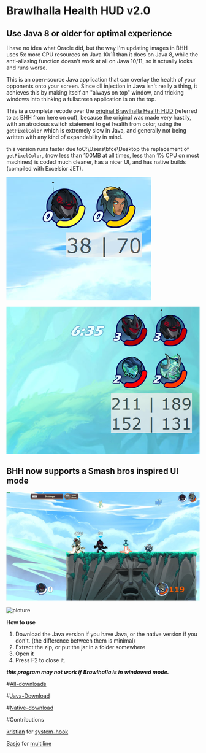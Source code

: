 # Brawlhalla Health HUD v2.0

## Use Java 8 or older for optimal experience

I have no idea what Oracle did, but the way I'm updating images in BHH uses 5x more CPU resources on Java 10/11 than it does on Java 8, while the anti-aliasing function doesn't work at all on Java 10/11, so it actually looks and runs worse.

This is an open-source Java application that can overlay the health of your opponents onto your screen. Since dll injection in Java isn't really a thing, it achieves this by making itself an "always on top" window, and tricking windows into thinking a fullscreen application is on the top.

This ia a complete recode over the [original Brawlhalla Health HUD](https://bitbucket.org/BFCEHF/brawlhalla-health-hud/src/master/) (referred to as BHH from here on out), because the original was made very hastily, with an atrocious switch statement to get health from color, using the `getPixelColor` which is extremely slow in Java, and generally not being written with any kind of expandability in mind.

this version runs faster due toC:\Users\bfce\Desktop the replacement of `getPixelColor`, (now less than 100MB at all times, less than 1% CPU on most machines) is coded much cleaner, has a nicer UI, and has native builds (compiled with Excelsior JET).

![picture](img/1s.png)

![picture](img/2s.png)

## BHH now supports a Smash bros inspired UI mode

![picture](img/s1s.png)

![picture](img/s2s.png)

**How to use**

1. Download the Java version if you have Java, or the native version if you don't. (the difference between them is minimal)
2. Extract the zip, or put the jar in a folder somewhere
3. Open it
4. Press F2 to close it.


***this program may not work if Brawlhalla is in windowed mode.***


#[All-downloads](https://bitbucket.org/BFCEHF/brawlhalla-health-hud-v2.0/downloads/)

#[Java-Download](https://bitbucket.org/BFCEHF/brawlhalla-health-hud-v2.0/downloads/BHH2.2.jar)

#[Native-download](https://bitbucket.org/BFCEHF/brawlhalla-health-hud-v2.0/downloads/BHH2.2-native.7z)


#Contributions

[kristian](https://github.com/kristian) for [system-hook](https://github.com/kristian/system-hook)

[Sasjo](https://github.com/sasjo/) for [multiline](https://github.com/sasjo/multiline) 